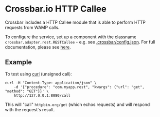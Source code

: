 # Crossbar.io HTTP Callee

Crossbar includes a HTTP Callee module that is able to perform HTTP requests from WAMP calls.

To configure the service, set up a component with the classname `crossbar.adapter.rest.RESTCallee` - e.g. see [.crossbar/config.json](.crossbar/config.json). For full documentation, please see [here](http://crossbar.io/docs/HTTP-Bridge-Services/).

## Example

To test using [curl](http://curl.haxx.se/) (unsigned call):

```shell
curl -H "Content-Type: application/json" \
	-d '{"procedure": "com.myapp.rest", "kwargs": {"url": "get", "method": "GET"}}' \
	http://127.0.0.1:8080/call
```

This will "call" `httpbin.org/get` (which echos requests) and will respond with the request's result.
